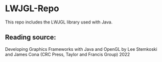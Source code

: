 # LWJGL-Repo
 This repo includes the LWJGL library used with Java.
 ## Reading source:
 Developing Graphics Frameworks with Java and OpenGL by Lee Stemkoski and James Cona (CRC Press, Taylor and Francis Group) 2022
 
